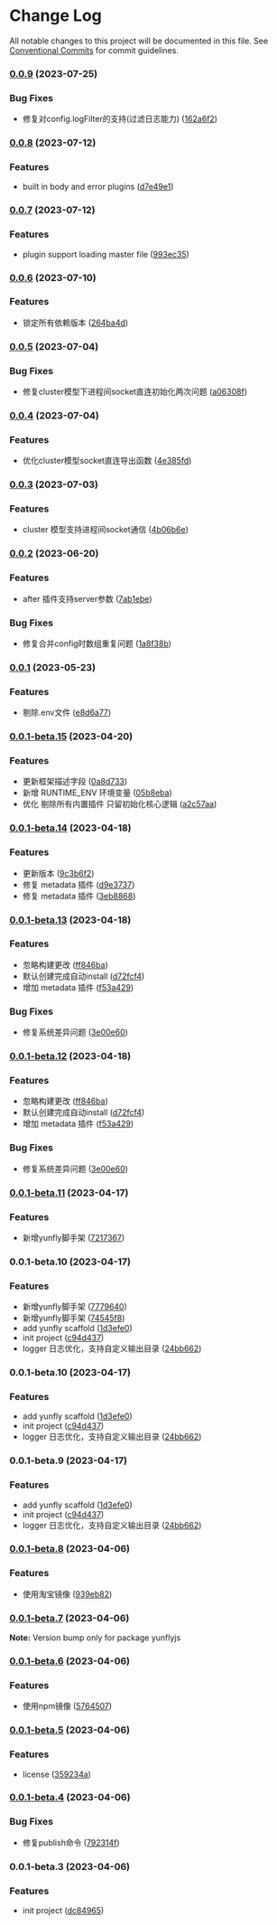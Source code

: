 # Change Log

All notable changes to this project will be documented in this file.
See [Conventional Commits](https://conventionalcommits.org) for commit guidelines.

### [0.0.9](https://github.com/yunke-yunfly/yunflyjs/compare/v0.0.8...v0.0.9) (2023-07-25)


### Bug Fixes

* 修复对config.logFilter的支持(过滤日志能力) ([162a6f2](https://github.com/yunke-yunfly/yunflyjs/commit/162a6f228bc50e37d8f17cce1b374e101b5c6953))



### [0.0.8](https://github.com/yunke-yunfly/yunflyjs/compare/v0.0.7...v0.0.8) (2023-07-12)


### Features

* built in body and error plugins ([d7e49e1](https://github.com/yunke-yunfly/yunflyjs/commit/d7e49e12f0d97c45fb7a48f46fbcfcd520389a8a))



### [0.0.7](https://github.com/yunke-yunfly/yunflyjs/compare/v0.0.6...v0.0.7) (2023-07-12)


### Features

* plugin support loading master file ([993ec35](https://github.com/yunke-yunfly/yunflyjs/commit/993ec35322dd291c7aa9f3874547c5f08ed3b330))



### [0.0.6](https://github.com/yunke-yunfly/yunflyjs/compare/v0.0.5...v0.0.6) (2023-07-10)


### Features

* 锁定所有依赖版本 ([264ba4d](https://github.com/yunke-yunfly/yunflyjs/commit/264ba4d32980cd999a5666e46045ce6b5821de44))



### [0.0.5](https://github.com/yunke-yunfly/yunflyjs/compare/v0.0.4...v0.0.5) (2023-07-04)


### Bug Fixes

* 修复cluster模型下进程间socket直连初始化两次问题 ([a06308f](https://github.com/yunke-yunfly/yunflyjs/commit/a06308f05bd4d347ae61ae60d06f63c24803eca8))



### [0.0.4](https://github.com/yunke-yunfly/yunflyjs/compare/v0.0.3...v0.0.4) (2023-07-04)


### Features

* 优化cluster模型socket直连导出函数 ([4e385fd](https://github.com/yunke-yunfly/yunflyjs/commit/4e385fd4a03b6b607a9cf2ab9b51dbcfca99f3af))



### [0.0.3](https://github.com/yunke-yunfly/yunflyjs/compare/v0.0.2...v0.0.3) (2023-07-03)


### Features

* cluster 模型支持进程间socket通信 ([4b06b6e](https://github.com/yunke-yunfly/yunflyjs/commit/4b06b6e4b48ca2d32eb9f04f9a547d2dba0c5017))



### [0.0.2](https://github.com/yunke-yunfly/yunflyjs/compare/v0.0.1...v0.0.2) (2023-06-20)


### Features

* after 插件支持server参数 ([7ab1ebe](https://github.com/yunke-yunfly/yunflyjs/commit/7ab1ebe3d75462d5ba73555bcb0772bf15fed52f))


### Bug Fixes

* 修复合并config时数组重复问题 ([1a8f38b](https://github.com/yunke-yunfly/yunflyjs/commit/1a8f38baac7dcd4e190aef27abed5bd90494b616))



### [0.0.1](https://github.com/yunke-yunfly/yunflyjs/compare/v0.0.1-beta.15...v0.0.1) (2023-05-23)


### Features

* 剔除.env文件 ([e8d6a77](https://github.com/yunke-yunfly/yunflyjs/commit/e8d6a7735d3c875bca69d80bd71c6e935cd96247))



### [0.0.1-beta.15](https://github.com/yunke-yunfly/yunflyjs/compare/v0.0.1-beta.14...v0.0.1-beta.15) (2023-04-20)


### Features

* 更新框架描述字段 ([0a8d733](https://github.com/yunke-yunfly/yunflyjs/commit/0a8d7331b6a4332c857f97106f847b185266a209))
* 新增 RUNTIME_ENV 环境变量 ([05b8eba](https://github.com/yunke-yunfly/yunflyjs/commit/05b8ebaae3e34fc6b0524215de7e72e89c55a582))
* 优化 剔除所有内置插件 只留初始化核心逻辑 ([a2c57aa](https://github.com/yunke-yunfly/yunflyjs/commit/a2c57aa638c2fd38d56b31f3393d81fc5823dc43))



### [0.0.1-beta.14](https://github.com/yunke-yunfly/yunflyjs/compare/v0.0.1-beta.13...v0.0.1-beta.14) (2023-04-18)


### Features

* 更新版本 ([9c3b6f2](https://github.com/yunke-yunfly/yunflyjs/commit/9c3b6f2d1f1758533fb5b8998701a04efd2d1c87))
* 修复 metadata 插件 ([d9e3737](https://github.com/yunke-yunfly/yunflyjs/commit/d9e373781245b3d98ff817a4c353fb5a09fa51d7))
* 修复 metadata 插件 ([3eb8868](https://github.com/yunke-yunfly/yunflyjs/commit/3eb8868fc929d01a81574b933bbe08de4e31bfc9))



### [0.0.1-beta.13](https://github.com/yunke-yunfly/yunflyjs/compare/v0.0.1-beta.11...v0.0.1-beta.13) (2023-04-18)


### Features

* 忽略构建更改 ([ff846ba](https://github.com/yunke-yunfly/yunflyjs/commit/ff846ba55224ea217ae384a8e31b541a541617ae))
* 默认创建完成自动install ([d72fcf4](https://github.com/yunke-yunfly/yunflyjs/commit/d72fcf41695604099e37e4f3dca24aadbfa7110e))
* 增加 metadata 插件 ([f53a429](https://github.com/yunke-yunfly/yunflyjs/commit/f53a429aab2ccf1322be80a5be8701a923f91e4c))


### Bug Fixes

* 修复系统差异问题 ([3e00e60](https://github.com/yunke-yunfly/yunflyjs/commit/3e00e602404e75183fa6cb6d6a49cda2269adb45))



### [0.0.1-beta.12](https://github.com/yunke-yunfly/yunflyjs/compare/v0.0.1-beta.11...v0.0.1-beta.12) (2023-04-18)


### Features

* 忽略构建更改 ([ff846ba](https://github.com/yunke-yunfly/yunflyjs/commit/ff846ba55224ea217ae384a8e31b541a541617ae))
* 默认创建完成自动install ([d72fcf4](https://github.com/yunke-yunfly/yunflyjs/commit/d72fcf41695604099e37e4f3dca24aadbfa7110e))
* 增加 metadata 插件 ([f53a429](https://github.com/yunke-yunfly/yunflyjs/commit/f53a429aab2ccf1322be80a5be8701a923f91e4c))


### Bug Fixes

* 修复系统差异问题 ([3e00e60](https://github.com/yunke-yunfly/yunflyjs/commit/3e00e602404e75183fa6cb6d6a49cda2269adb45))




### [0.0.1-beta.11](https://github.com/yunke-yunfly/yunflyjs/compare/v0.0.1-beta.10...v0.0.1-beta.11) (2023-04-17)


### Features

* 新增yunfly脚手架 ([7217367](https://github.com/yunke-yunfly/yunflyjs/commit/7217367cfa38915a40aee7ac8347210bbc9d1d92))



### 0.0.1-beta.10 (2023-04-17)


### Features

* 新增yunfly脚手架 ([7779640](https://github.com/yunke-yunfly/yunflyjs/commit/7779640232fc424dbaf528e5f4217b6a1fc13947))
* 新增yunfly脚手架 ([74545f8](https://github.com/yunke-yunfly/yunflyjs/commit/74545f852da0a1514c6f5ef5dc251f038a51a0bb))
* add yunfly scaffold ([1d3efe0](https://github.com/yunke-yunfly/yunflyjs/commit/1d3efe0d80c1fc811b6635d601cdd3ee29453c72))
* init project ([c94d437](https://github.com/yunke-yunfly/yunflyjs/commit/c94d4372b6dacb189df8747e0879115d0629ca7c))
* logger 日志优化，支持自定义输出目录 ([24bb662](https://github.com/yunke-yunfly/yunflyjs/commit/24bb6622cb0047e290766f1f7a37981f0dd73784))



### 0.0.1-beta.10 (2023-04-17)


### Features

* add yunfly scaffold ([1d3efe0](https://github.com/yunke-yunfly/yunflyjs/commit/1d3efe0d80c1fc811b6635d601cdd3ee29453c72))
* init project ([c94d437](https://github.com/yunke-yunfly/yunflyjs/commit/c94d4372b6dacb189df8747e0879115d0629ca7c))
* logger 日志优化，支持自定义输出目录 ([24bb662](https://github.com/yunke-yunfly/yunflyjs/commit/24bb6622cb0047e290766f1f7a37981f0dd73784))



### 0.0.1-beta.9 (2023-04-17)


### Features

* add yunfly scaffold ([1d3efe0](https://github.com/yunke-yunfly/yunflyjs/commit/1d3efe0d80c1fc811b6635d601cdd3ee29453c72))
* init project ([c94d437](https://github.com/yunke-yunfly/yunflyjs/commit/c94d4372b6dacb189df8747e0879115d0629ca7c))
* logger 日志优化，支持自定义输出目录 ([24bb662](https://github.com/yunke-yunfly/yunflyjs/commit/24bb6622cb0047e290766f1f7a37981f0dd73784))



### [0.0.1-beta.8](https://github.com/yunke-yunfly/yunflyjs/compare/v0.0.1-beta.7...v0.0.1-beta.8) (2023-04-06)


### Features

* 使用淘宝镜像 ([939eb82](https://github.com/yunke-yunfly/yunflyjs/commit/939eb8261559ccbcba24ef22ff6e3c26e975eaef))



### [0.0.1-beta.7](https://github.com/yunke-yunfly/yunflyjs/compare/v0.0.1-beta.6...v0.0.1-beta.7) (2023-04-06)

**Note:** Version bump only for package yunflyjs





### [0.0.1-beta.6](https://github.com/yunke-yunfly/yunflyjs/compare/v0.0.1-beta.5...v0.0.1-beta.6) (2023-04-06)


### Features

* 使用npm镜像 ([5764507](https://github.com/yunke-yunfly/yunflyjs/commit/576450770d0dab6c2fe655ff6016b5658f2222f7))



### [0.0.1-beta.5](https://github.com/yunke-yunfly/yunflyjs/compare/v0.0.1-beta.4...v0.0.1-beta.5) (2023-04-06)


### Features

* license ([359234a](https://github.com/yunke-yunfly/yunflyjs/commit/359234a4e7a0637dc0204faa30f0f7c8450e5c42))



### [0.0.1-beta.4](https://github.com/yunke-yunfly/yunflyjs/compare/v0.0.1-beta.3...v0.0.1-beta.4) (2023-04-06)


### Bug Fixes

* 修复publish命令 ([792314f](https://github.com/yunke-yunfly/yunflyjs/commit/792314faa8407aec415417a607343b626ffce592))



### 0.0.1-beta.3 (2023-04-06)


### Features

* init project ([dc84965](https://github.com/yunke-yunfly/yunflyjs/commit/dc849654e51bd4bf4234c574099096a381448243))
